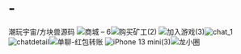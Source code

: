 # -
潮玩宇宙/方块兽源码
![商城 – 6](https://github.com/user-attachments/assets/dc0f8bc8-e009-41ff-8888-cc3b9134b30d)![购买矿工(2)](https://github.com/user-attachments/assets/e1254e45-0d98-411a-99ec-4ae5733a4041)
![加入游戏(3)](https://github.com/user-attachments/assets/ee7241f7-f568-4d57-9189-5e8f4230bd2b)![chat_1](https://github.com/user-attachments/assets/0c1b0d47-55b3-421b-8e68-e9b366833e1c)
![chatdetail](https://github.com/user-attachments/assets/e280651c-e5b3-4360-b22a-4b65b6aa49ba)![单聊-红包转账](https://github.com/user-attachments/assets/e7a31273-7517-4d96-92f9-eb6d2f8f0772)
![iPhone 13 mini(3)](https://github.com/user-attachments/assets/4e8e19ff-82d0-42b1-9de7-444130e48484)![龙小圈](https://github.com/user-attachments/assets/fc6ce6c1-74ff-403c-8de0-2ae5d792dcb9)
